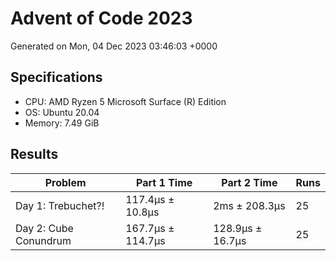 # Advent of Code 2023

Generated on Mon, 04 Dec 2023 03:46:03 +0000

## Specifications

- CPU: AMD Ryzen 5 Microsoft Surface (R) Edition
- OS: Ubuntu 20.04
- Memory: 7.49 GiB

## Results

| Problem | Part 1 Time | Part 2 Time | Runs |
| ------- | ----------- | ----------- | ---- |
| Day 1: Trebuchet?! | 117.4µs ± 10.8µs | 2ms ± 208.3µs | 25 |
| Day 2: Cube Conundrum | 167.7µs ± 114.7µs | 128.9µs ± 16.7µs | 25 |

